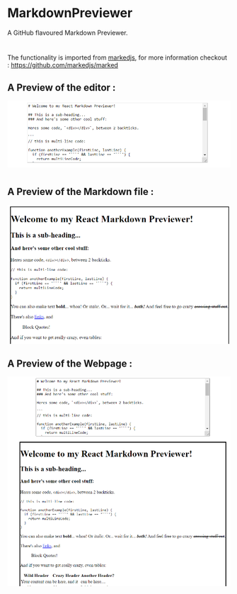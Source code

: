 # MarkdownPreviewer
A GitHub flavoured Markdown Previewer.
#
The functionality is imported from [markedjs](https://github.com/markedjs), for more information checkout : https://github.com/markedjs/marked
##
## A Preview of the editor :

![Editor](https://github.com/Coder-Srinivas/MarkdownPreviewer/blob/master/Editor-Preview.png?raw=true)
#

## A Preview of the Markdown file :

![Markdown](https://github.com/Coder-Srinivas/MarkdownPreviewer/blob/master/Markdown-Preview.png?raw=true)

## A Preview of the Webpage : 

![WebPage](https://github.com/Coder-Srinivas/MarkdownPreviewer/blob/master/Webpage%20Preview.png)

